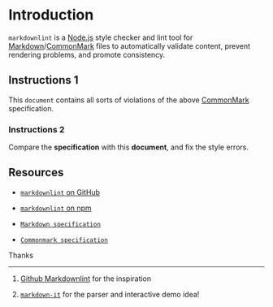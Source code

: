 # Introduction

`markdownlint` is a [Node.js](https://nodejs.org/) style checker and lint tool for [Markdown](https://en.wikipedia.org/wiki/Markdown)/[CommonMark](https://commonmark.org/) files to automatically validate content, prevent rendering problems, and promote consistency.

## Instructions 1

This `document` contains all sorts of violations of the above [CommonMark](https://commonmark.org/) specification.



### Instructions 2

Compare the **specification** with this **document**, and fix the style errors.

## Resources

* [`markdownlint` on GitHub](https://github.com/DavidAnson/markdownlint)

* [`markdownlint` on npm](https://www.npmjs.com/package/markdownlint)

* [`Markdown specification`](https://daringfireball.net/projects/markdown/)

* [`Commonmark specification`](https://commonmark.org/)

Thanks

------

1. [Github Markdownlint](https://github.com/markdownlint/markdownlint) for the inspiration

2. [`markdown-it`](https://github.com/markdown-it/markdown-it) for the parser and interactive demo idea!

